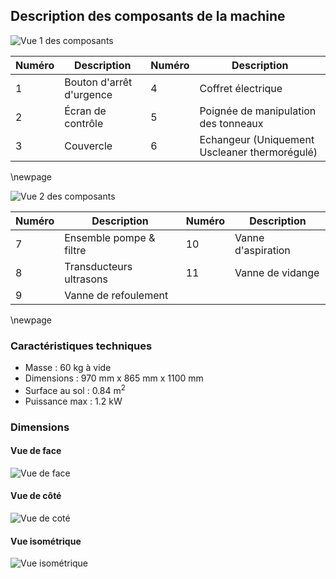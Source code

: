 ## Description des composants de la machine

![Vue 1 des composants](elements.jpg)

| Numéro | Description | Numéro | Description |
| ----- | ----- | ----- | ----- |
| 1 | Bouton d'arrêt d'urgence | 4 | Coffret électrique |
| 2 | Écran de contrôle | 5 | Poignée de manipulation des tonneaux |
| 3 | Couvercle | 6 | Echangeur (Uniquement Uscleaner thermorégulé) |

\newpage

![Vue 2 des composants](elements_2.jpg)

| Numéro | Description | Numéro | Description |
| ----- | ----- |----- | ----- |
| 7 | Ensemble pompe & filtre | 10 | Vanne d'aspiration |
| 8 | Transducteurs ultrasons |  11 | Vanne de vidange |
| 9 | Vanne de refoulement |

\newpage

### Caractéristiques techniques

- Masse : 60 kg à vide
- Dimensions : 970 mm x 865 mm x 1100 mm
- Surface au sol : 0.84 m<sup>2</sup>
- Puissance max : 1.2 kW

### Dimensions

#### Vue de face

![Vue de face](front_view.jpg)

#### Vue de côté

![Vue de coté](side_view.jpg)

#### Vue isométrique

![Vue isométrique](iso_view.jpg)
